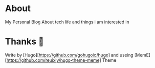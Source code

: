 # About 
My Personal Blog About tech life and things i am interested in

# Thanks 🎉
Write by [Hugo][https://github.com/gohugoio/hugo] and useing [MemE][https://github.com/reuixiy/hugo-theme-meme] Theme
